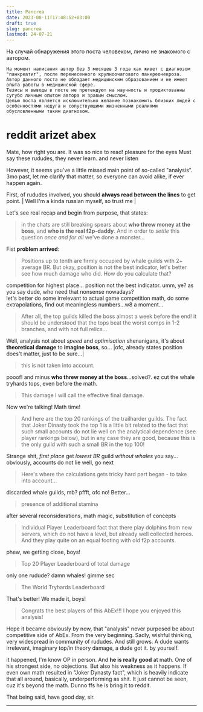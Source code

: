 ```yaml
---
title: Pancrea
date: 2023-08-11T17:48:52+03:00
draft: true
slug: pancrea
lastmod: 24-07-21
---
```


На случай обнаружения этого поста человеком, лично не знакомого с автором.
```disclaimer
На момент написания автор без 3 месяцев 3 года как живет с диагнозом "панкреатит", после перенесенного крупноочагового панкреонекроза.
Автор данного поста не обладает медицинским образованием и не имеет опыта работы в медицинской сфере.
Тезисы и выводы в посте не претендуют на научность и продиктованны сугубо личным опытом автора и зравым смыслом.
Целью поста является исключительно желание познакомить близких людей с особенностями недуга и сопуствующими жизненными реалиями обусловленными таким диагнозом.
```


# reddit arizet abex

Mate, how right you are.  It was so nice to read! pleasure for the eyes
Must say these rududes, they never learn. and never listen

However, it seems you've a little missed  main point of so-called "analysis".
3mo past, let me clarify  that matter, so everyone can avoid alike, if ever happen again.

First, of rududes involved, you should **always read between the lines** to get point.
| Well I'm a kinda russian myself, so trust me |

Let's see real recap and begin from purpose, that states:

> in the chats are still breaking spears about **who threw money at the boss**, and **who is the real f2p-daddy**. And in order to _settle_ this question _once and for all_ we've done a monster...

Fist **problem arrived**:

> Positions up to tenth are firmly occupied by whale guilds with 2+ average BR.
> But okay, position is not the best indicator, let's better see how much damage who did. How do you calculate that?

competition for highest place... position not the best indicator. umm, ye? as you say dude, who need that nonsense nowadays?  
let's better do some irrelevant to actual game competition math, do some extrapolations, find out meaningless numbers...w8 a moment...

> After all, the top guilds killed the boss almost a week before the end!
> it should be understood that the tops beat the worst comps in 1-2 branches, and with not full relics...

Well, analysis not about _speed_ and _optimisation_ shenanigans, it's about **theoretical damage** to **imagine boss**, so...
|ofc, already states position does't matter, just to be sure...|

 > this is not taken into account.

pooof! and minus **who threw money at the boss**...solved?.
ez cut the whale tryhards tops, even before the math.

 > This damage I will call the effective final damage.

Now we're talking! Math time!

> And here are the top 20 rankings of the trailharder guilds.
>The fact that Joker Dinasty took the top 1 is a little bit related to the fact that such small accounts do not lie well on the analytical dependence (see player rankings below), but in any case they are good, because this is the only guild with such a small BR in the top 100!

Strange shit, _first place_ get _lowest BR_ guild _without whales_ you say...
obviously, accounts do not lie well, go next

> Here's where the calculations gets tricky
> hard part began - to take into account...

discarded whale guilds, mb? pffft, ofc no! Better...

> presence of additional stamina

after several reconsiderations, math magic, substitution of concepts

> Individual Player Leaderboard
> fact that there play dolphins from new servers, which do not have a level, but already well collected heroes. And they play quite on an equal footing with old f2p accounts.

phew, we getting close, boys!

> Top 20 Player Leaderboard of total damage

only one rudude? damn whales! gimme sec

> The World Tryhards Leaderboard

That's better! We made it, boys!

> Congrats the best players of this AbEx!!!
> I hope you enjoyed this analysis!

Hope it became obviously by now, that "analysis" never purposed be about competitive side of AbEx. From the very beginning.
Sadly, wishful thinking, very widespread in community of rududes. And still grows.
A dude wants irrelevant, imaginary top/in theory damage, a dude got it. by yourself.

it happened, I'm know OP in person. And **he is really good** at math. One of his strongest side, no objections.
But also his weakness as it happens. If even own math resulted in "Joker Dynasty fact", which is heavily indicate that all around, basically, underperforming as shit. It just cannot be seen, cuz it's beyond the math.
Dunno ffs he is bring it to reddit.

That being said, have good day, sir.

---
